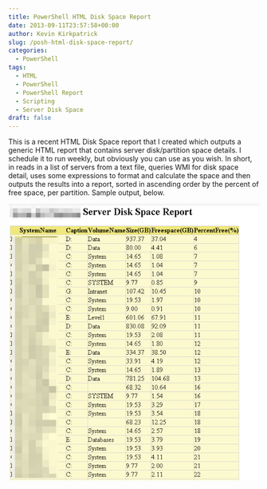 ```yaml
---
title: PowerShell HTML Disk Space Report
date: 2013-09-11T23:57:58+00:00
author: Kevin Kirkpatrick
slug: /posh-html-disk-space-report/
categories:
  - PowerShell
tags:
  - HTML
  - PowerShell
  - PowerShell Report
  - Scripting
  - Server Disk Space
draft: false
---
```

This is a recent HTML Disk Space report that I created which outputs a generic HTML report that contains server disk/partition space details. I schedule it to run weekly, but obviously you can use as you wish. In short, in reads in a list of servers from a text file, queries WMI for disk space detail, uses some expressions to format and calculate the space and then outputs the results into a report, sorted in ascending order by the percent of free space, per partition. Sample output, below.

![Demo Output][img-report-demo-output]

<script src="https://gist.github.com/vScripter/976b02c4b4cd3cbc20a255369713662c.js"></script>

[img-report-demo-output]: https://raw.githubusercontent.com/nullzeroio/blog-source/master/static/public/img/report_demo_output.jpg